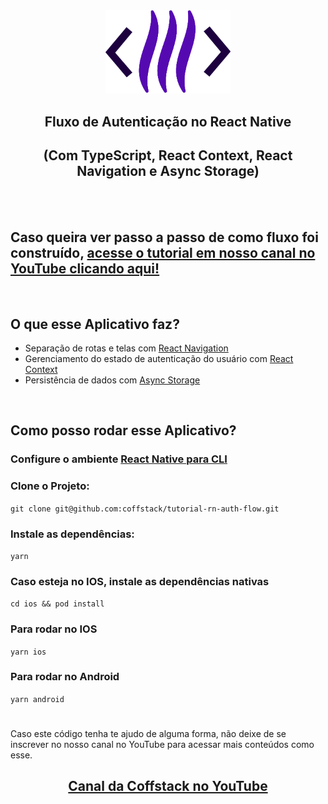 <div align="center">
<img src="src/assets/logo.png"  width="200" alt="Logo" />
<h2>  Fluxo de Autenticação no React Native </h2>
<h2> (Com TypeScript, React Context, React Navigation e Async Storage) </h2>
</div>

<br>
<br>

## Caso queira ver passo a passo de como fluxo foi construído, [acesse o tutorial em nosso canal no YouTube clicando aqui!](https://youtu.be/3X2GHK9SpSU)

<br>

## O que esse Aplicativo faz?

- Separação de rotas e telas com [React Navigation](https://reactnavigation.org/docs/getting-started/)
- Gerenciamento do estado de autenticação do usuário com [React Context](https://reactjs.org/docs/context.html)
- Persistência de dados com [Async Storage](https://react-native-async-storage.github.io/async-storage/docs/usage/)

<br>

## Como posso rodar esse Aplicativo?

### Configure o ambiente [React Native para CLI](https://reactnative.dev/docs/environment-setup)

### Clone o Projeto:

`git clone git@github.com:coffstack/tutorial-rn-auth-flow.git`

### Instale as dependências:

`yarn`

### Caso esteja no IOS, instale as dependências nativas

`cd ios && pod install`

### Para rodar no IOS

`yarn ios`

### Para rodar no Android

`yarn android`

#

Caso este código tenha te ajudo de alguma forma, não deixe de se inscrever no nosso canal no YouTube para acessar mais conteúdos como esse.

<div align="center" >
<a href='https://www.youtube.com/channel/UCRzgdJSfc5RLJKrrJR06GAg'>
<h2>Canal da Coffstack no YouTube <h2>
</a>
</div>

#
